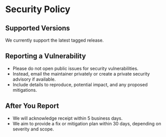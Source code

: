 # Security Policy

## Supported Versions
We currently support the latest tagged release.

## Reporting a Vulnerability
- Please do not open public issues for security vulnerabilities.
- Instead, email the maintainer privately or create a private security advisory if available.
- Include details to reproduce, potential impact, and any proposed mitigations.

## After You Report
- We will acknowledge receipt within 5 business days.
- We aim to provide a fix or mitigation plan within 30 days, depending on severity and scope.
